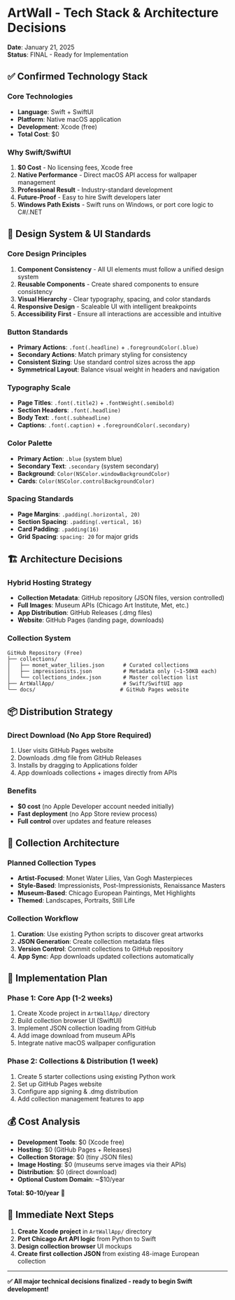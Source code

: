 # ArtWall - Tech Stack & Architecture Decisions

**Date**: January 21, 2025  
**Status**: FINAL - Ready for Implementation

## ✅ **Confirmed Technology Stack**

### **Core Technologies**
- **Language**: Swift + SwiftUI
- **Platform**: Native macOS application
- **Development**: Xcode (free)
- **Total Cost**: $0

### **Why Swift/SwiftUI**
1. **$0 Cost** - No licensing fees, Xcode free
2. **Native Performance** - Direct macOS API access for wallpaper management
3. **Professional Result** - Industry-standard development
4. **Future-Proof** - Easy to hire Swift developers later
5. **Windows Path Exists** - Swift runs on Windows, or port core logic to C#/.NET

## 🎨 **Design System & UI Standards**

### **Core Design Principles**
1. **Component Consistency** - All UI elements must follow a unified design system
2. **Reusable Components** - Create shared components to ensure consistency
3. **Visual Hierarchy** - Clear typography, spacing, and color standards
4. **Responsive Design** - Scaleable UI with intelligent breakpoints
5. **Accessibility First** - Ensure all interactions are accessible and intuitive

### **Button Standards**
- **Primary Actions**: `.font(.headline)` + `.foregroundColor(.blue)`
- **Secondary Actions**: Match primary styling for consistency
- **Consistent Sizing**: Use standard control sizes across the app
- **Symmetrical Layout**: Balance visual weight in headers and navigation

### **Typography Scale**
- **Page Titles**: `.font(.title2)` + `.fontWeight(.semibold)`
- **Section Headers**: `.font(.headline)`
- **Body Text**: `.font(.subheadline)`
- **Captions**: `.font(.caption)` + `.foregroundColor(.secondary)`

### **Color Palette**
- **Primary Action**: `.blue` (system blue)
- **Secondary Text**: `.secondary` (system secondary)
- **Background**: `Color(NSColor.windowBackgroundColor)`
- **Cards**: `Color(NSColor.controlBackgroundColor)`

### **Spacing Standards**
- **Page Margins**: `.padding(.horizontal, 20)`
- **Section Spacing**: `.padding(.vertical, 16)`
- **Card Padding**: `.padding(16)`
- **Grid Spacing**: `spacing: 20` for major grids

## 🏗️ **Architecture Decisions**

### **Hybrid Hosting Strategy**
- **Collection Metadata**: GitHub repository (JSON files, version controlled)
- **Full Images**: Museum APIs (Chicago Art Institute, Met, etc.)
- **App Distribution**: GitHub Releases (.dmg files)
- **Website**: GitHub Pages (landing page, downloads)

### **Collection System**
```
GitHub Repository (Free)
├── collections/
│   ├── monet_water_lilies.json      # Curated collections
│   ├── impressionists.json          # Metadata only (~1-50KB each)
│   └── collections_index.json       # Master collection list
├── ArtWallApp/                      # Swift/SwiftUI app
└── docs/                           # GitHub Pages website
```

## 📦 **Distribution Strategy**

### **Direct Download (No App Store Required)**
1. User visits GitHub Pages website
2. Downloads .dmg file from GitHub Releases
3. Installs by dragging to Applications folder
4. App downloads collections + images directly from APIs

### **Benefits**
- **$0 cost** (no Apple Developer account needed initially)
- **Fast deployment** (no App Store review process)
- **Full control** over updates and feature releases

## 🎨 **Collection Architecture**

### **Planned Collection Types**
- **Artist-Focused**: Monet Water Lilies, Van Gogh Masterpieces
- **Style-Based**: Impressionists, Post-Impressionists, Renaissance Masters
- **Museum-Based**: Chicago European Paintings, Met Highlights
- **Themed**: Landscapes, Portraits, Still Life

### **Collection Workflow**
1. **Curation**: Use existing Python scripts to discover great artworks
2. **JSON Generation**: Create collection metadata files
3. **Version Control**: Commit collections to GitHub repository
4. **App Sync**: App downloads updated collections automatically

## 🚀 **Implementation Plan**

### **Phase 1: Core App (1-2 weeks)**
1. Create Xcode project in `ArtWallApp/` directory
2. Build collection browser UI (SwiftUI)
3. Implement JSON collection loading from GitHub
4. Add image download from museum APIs
5. Integrate native macOS wallpaper configuration

### **Phase 2: Collections & Distribution (1 week)**
1. Create 5 starter collections using existing Python work
2. Set up GitHub Pages website
3. Configure app signing & .dmg distribution
4. Add collection management features to app

## 💰 **Cost Analysis**
- **Development Tools**: $0 (Xcode free)
- **Hosting**: $0 (GitHub Pages + Releases)
- **Collection Storage**: $0 (tiny JSON files)
- **Image Hosting**: $0 (museums serve images via their APIs)
- **Distribution**: $0 (direct download)
- **Optional Custom Domain**: ~$10/year

**Total: $0-10/year** 🎉

## 🎯 **Immediate Next Steps**
1. **Create Xcode project** in `ArtWallApp/` directory
2. **Port Chicago Art API logic** from Python to Swift
3. **Design collection browser** UI mockups
4. **Create first collection JSON** from existing 48-image European collection

---

**✅ All major technical decisions finalized - ready to begin Swift development!**
